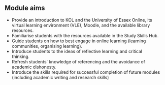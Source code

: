 ## Module aims
* Provide an introduction to KOL and the University of Essex Online, its virtual learning environment (VLE), Moodle, and the available library resources.
* Familiarise students with the resources available in the Study Skills Hub.
* Guide students on how to best engage in online learning (learning communities, organising learning).
* Introduce students to the ideas of reflective learning and critical thinking.
* Refresh students’ knowledge of referencing and the avoidance of academic dishonesty.
* Introduce the skills required for successful completion of future modules (including academic writing and research skills)
